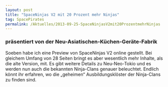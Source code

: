 ```yaml
---
layout: post
title: "SpaceNinjas V2 mit 20 Prozent mehr Ninjas"
tag: SpacePirates
permalink: /Aktuelles/2013-09-25-SpaceNinjasV2mit20ProzentmehrNinjas
---
```




### präsentiert von der Neu-Asiatischen-Küchen-Geräte-Fabrik

Soeben habe ich eine Preview von SpaceNinjas V2 online gestellt. Bei gleichem Umfang von 28 Seiten bringt es aber wesentlich mehr Inhalte, als die alte Version, mit. Es gibt weitere Details zu Neu-Neo-Tokio und es werden nun auch die bekannten Ninja-Clans genauer beleuchtet. Endlich könnt ihr erfahren, wo die &bdquo;geheimen&ldquo; Ausbildungsklöster der Ninja-Clans zu finden sind.
